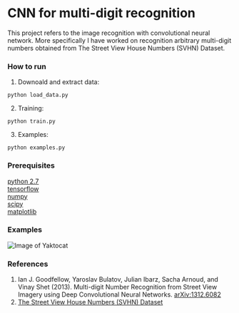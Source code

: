# CNN for multi-digit recognition
This project refers to the image recognition with convolutional neural network. More specifically I have worked on recognition arbitrary multi-digit numbers obtained from The Street View House Numbers (SVHN) Dataset.
### How to run
1. Downoald and extract data:
```
python load_data.py
```
2. Training:
```
python train.py
```
3. Examples:
```
python examples.py
```
### Prerequisites
[python 2.7](https://www.python.org/) <br>
[tensorflow](https://www.tensorflow.org/) <br>
[numpy](http://www.numpy.org/) <br>
[scipy](https://www.scipy.org/) <br>
[matplotlib](https://matplotlib.org/) <br>
### Examples
![Image of Yaktocat](https://github.com/VladislavPrh/MTL/blob/master/examples/seven_examples.png)
### References
1. Ian J. Goodfellow, Yaroslav Bulatov, Julian Ibarz, Sacha Arnoud, and Vinay Shet (2013). Multi-digit Number Recognition from Street View Imagery using Deep Convolutional Neural Networks. [arXiv:1312.6082](https://arxiv.org/abs/1312.6082)
2. [The Street View House Numbers (SVHN) Dataset](http://ufldl.stanford.edu/housenumbers/)
